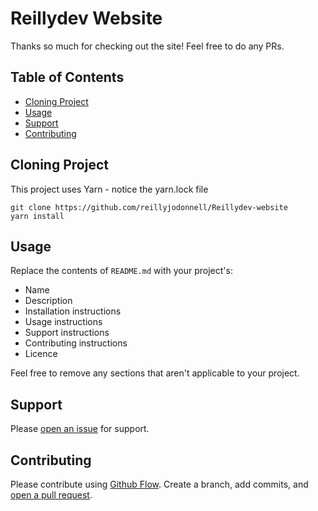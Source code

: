 # Reillydev Website

Thanks so much for checking out the site! Feel free to do any PRs.

## Table of Contents

- [Cloning Project](#cloning)
- [Usage](#usage)
- [Support](#support)
- [Contributing](#contributing)

## Cloning Project

This project uses Yarn - notice the yarn.lock file

```
git clone https://github.com/reillyjodonnell/Reillydev-website
yarn install
```

## Usage

Replace the contents of `README.md` with your project's:

- Name
- Description
- Installation instructions
- Usage instructions
- Support instructions
- Contributing instructions
- Licence

Feel free to remove any sections that aren't applicable to your project.

## Support

Please [open an issue](https://github.com/fraction/readme-boilerplate/issues/new) for support.

## Contributing

Please contribute using [Github Flow](https://guides.github.com/introduction/flow/). Create a branch, add commits, and [open a pull request](https://github.com/fraction/readme-boilerplate/compare/).
